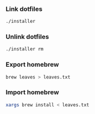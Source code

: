 ### Link dotfiles
```bash
./installer
```

### Unlink dotfiles
```bash
./installer rm
```

### Export homebrew
```bash
brew leaves > leaves.txt
```

### Import homebrew
```bash
xargs brew install < leaves.txt
```
